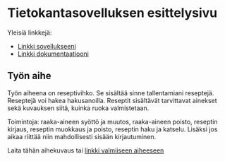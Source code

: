 # Tietokantasovelluksen esittelysivu

Yleisiä linkkejä:

* [Linkki sovellukseeni](https://www.cs.helsinki.fi)
* [Linkki dokumentaatiooni](https://www.github.com)

## Työn aihe

Työn aiheena on reseptivihko. Se sisältää sinne tallentamiani reseptejä.
Reseptejä voi hakea hakusanoilla. Reseptit sisältävät tarvittavat ainekset sekä kuvauksen siitä, kuinka ruoka valmistetaan.

Toimintoja: raaka-aineen syöttö ja muutos, raaka-aineen poisto, reseptin kirjaus, reseptin muokkaus ja poisto, reseptin haku ja katselu. Lisäksi jos aikaa riittää niin mahdollisesti sisään kirjautuminen.


Laita tähän aihekuvaus tai [linkki valmiiseen aiheeseen](http://advancedkittenry.github.io/suunnittelu_ja_tyoymparisto/aiheet/Pokemon-kanta.html) 
